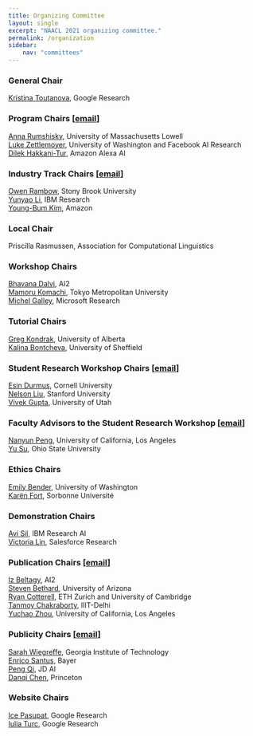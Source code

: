 ```yaml
---
title: Organizing Committee
layout: single
excerpt: "NAACL 2021 organizing committee."
permalink: /organization
sidebar: 
    nav: "committees"
---
```


<h3>General Chair</h3>
<a href="http://kristinatoutanova.com">Kristina Toutanova</a>, Google Research <br/>

<h3>Program Chairs [<a href="mailto:naacl-2021-program-chairs@googlegroups.com">email</a>]</h3>
<a href="http://www.cs.uml.edu/~arum">Anna Rumshisky</a>,  University of Massachusetts Lowell <br/>
<a href="https://www.cs.washington.edu/people/faculty/lsz">Luke Zettlemoyer</a>, University of Washington and Facebook AI Research <br/>
<a href="https://scholar.google.com/citations?user=GMcL_9kAAAAJ&hl=en">Dilek Hakkani-Tur</a>, Amazon Alexa AI <br/>

<h3>Industry Track Chairs [<a href="mailto: naacl2021-industry-track@googlegroups.com">email</a>]</h3>
<a href="http://owenrambow.com/">Owen Rambow</a>, Stony Brook University <br/>
<a href="https://researcher.watson.ibm.com/researcher/view.php?person=us-yunyaoli">Yunyao Li</a>, IBM Research <br/>
<a href="http://pages.cs.wisc.edu/~ybkim/">Young-Bum Kim</a>, Amazon <br/>

<h3>Local Chair</h3>
Priscilla Rasmussen,  Association for Computational Linguistics <br/>

<h3>Workshop Chairs</h3>
<a href="https://allenai.org/team/bhavanad">Bhavana Dalvi</a>, AI2 <br/>
<a href="http://cl.sd.tmu.ac.jp/~komachi/index.en.html">Mamoru Komachi</a>, Tokyo Metropolitan University <br/>
<a href="https://www.microsoft.com/en-us/research/people/mgalley">Michel Galley</a>, Microsoft Research <br/>

<h3>Tutorial Chairs</h3>
<a href="https://webdocs.cs.ualberta.ca/~kondrak">Greg Kondrak</a>, University of Alberta <br/>
<a href="https://www.sheffield.ac.uk/dcs/people/academic/kalina-bontcheva">Kalina Bontcheva</a>, University of Sheffield <br/>

<h3>Student Research Workshop Chairs [<a href="mailto:naacl2021-srw@googlegroups.com">email</a>]</h3>
<a href="https://www.cs.cornell.edu/~esindurmus/">Esin Durmus</a>, Cornell University <br/>
<a href="https://cs.stanford.edu/~nfliu/">Nelson Liu</a>, Stanford University <br/>
<a href="https://vgupta123.github.io/">Vivek Gupta</a>, University of Utah <br/>

<h3>Faculty Advisors to the Student Research Workshop [<a href="mailto:naacl2021-srw@googlegroups.com">email</a>]</h3>
<a href="https://vnpeng.net/">Nanyun Peng</a>, University of California, Los Angeles <br/>
<a href="https://ysu1989.github.io/">Yu Su</a>, Ohio State University <br/>

<h3>Ethics Chairs</h3>
<a href="https://faculty.washington.edu/ebender/">Emily Bender</a>, University of Washington <br/>
<a href="https://www.schplaf.org/kf/index_en.php">Karën Fort</a>, Sorbonne Université <br/>

<h3>Demonstration Chairs</h3>
<a href="https://researcher.watson.ibm.com/researcher/view.php?person=us-avi">Avi Sil</a>, IBM Research AI <br/>
<a href="http://victorialin.net/">Victoria Lin</a>, Salesforce Research <br/>

<h3>Publication Chairs [<a href="mailto:naacl2021-publication-chairs@googlegroups.com">email</a>]</h3>
<a href="https://beltagy.net/">Iz Beltagy</a>, AI2 <br/>
<a href="https://bethard.faculty.arizona.edu/">Steven Bethard</a>, University of Arizona <br/>
<a href="https://rycolab.github.io/authors/ryan/">Ryan Cotterell</a>, ETH Zurich and University of Cambridge <br/>
<a href="http://faculty.iiitd.ac.in/~tanmoy/">Tanmoy Chakraborty</a>, IIIT-Delhi <br/>
<a href="https://yz-joey.github.io/">Yuchao Zhou</a>, University of California, Los Angeles <br/>

<h3>Publicity Chairs [<a href="mailto:naacl2021-publicity@googlegroups.com">email</a>]</h3>
<a href="https://sarahwie.github.io/">Sarah Wiegreffe</a>, Georgia Institute of Technology <br/>
<a href="http://www.esantus.com/">Enrico Santus</a>, Bayer <br/>
<a href="https://qipeng.me/">Peng Qi</a>, JD AI <br/>
<a href="https://www.cs.princeton.edu/~danqic/">Danqi Chen</a>, Princeton <br/>

<h3>Website Chairs</h3>
<a href="https://ppasupat.github.io">Ice Pasupat</a>, Google Research <br/>
<a href="http://www.iuliaturc.com">Iulia Turc</a>, Google Research <br/>
